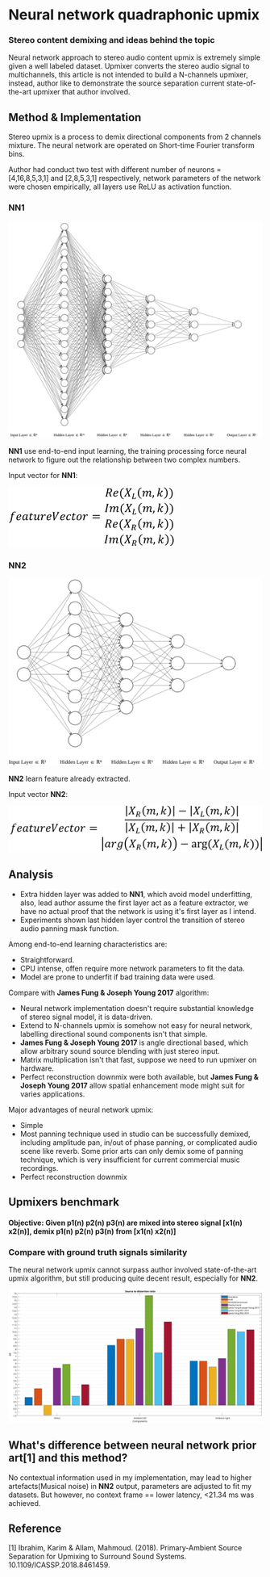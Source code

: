 # Neural network quadraphonic upmix
### Stereo content demixing and ideas behind the topic

Neural network approach to stereo audio content upmix is extremely simple given a well labeled dataset. Upmixer converts the stereo audio signal to multichannels, this article is not intended to build a N-channels upmixer, instead, author like to demonstrate the source separation current state-of-the-art upmixer that author involved.

## Method & Implementation

Stereo upmix is a process to demix directional components from 2 channels mixture. The neural network are operated on Short-time Fourier transform bins.

Author had conduct two test with different number of neurons = [4,16,8,5,3,1] and [2,8,5,3,1] respectively, network parameters of the network were chosen empirically, all layers use ReLU as activation function.

### NN1
![Diagram1](./PrimaryAmbientClassifier1/diagram1.svg)

**NN1** use end-to-end input learning, the training processing force neural network to figure out the relationship between two complex numbers.

Input vector for **NN1**:

![FV1](./PrimaryAmbientClassifier1/equation1.svg)

### NN2
![Diagram2](./PrimaryAmbientClassifier2/diagram2.svg)

**NN2** learn feature already extracted.

Input vector **NN2**:

![FV2](./PrimaryAmbientClassifier2/equation2.svg)

## Analysis
* Extra hidden layer was added to **NN1**, which avoid model underfitting, also, lead author assume the first layer act as a feature extractor, we have no actual proof that the network is using it's first layer as I intend.
* Experiments shown last hidden layer control the transition of stereo audio panning mask function.

Among end-to-end learning characteristics are:

* Straightforward.
* CPU intense, offen require more network parameters to fit the data.
* Model are prone to underfit if bad training data were used.

Compare with **James Fung & Joseph Young 2017** algorithm:

* Neural network implementation doesn't require substantial knowledge of stereo signal model, it is data-driven.
* Extend to N-channels upmix is somehow not easy for neural network, labelling directional sound components isn't that simple.
* **James Fung & Joseph Young 2017** is angle directional based, which allow arbitrary sound source blending with just stereo input.
* Matrix multiplication isn't that fast, suppose we need to run upmixer on hardware.
* Perfect reconstruction downmix were both available, but **James Fung & Joseph Young 2017** allow spatial enhancement mode might suit for varies applications.

Major advantages of neural network upmix:

* Simple
* Most panning technique used in studio can be successfully demixed, including amplitude pan, in/out of phase panning, or complicated audio scene like reverb. Some prior arts can only demix some of panning technique, which is very insufficient for current commercial music recordings.
* Perfect reconstruction downmix

## Upmixers benchmark
#### Objective: Given p1(n) p2(n) p3(n) are mixed into stereo signal [x1(n) x2(n)], demix p1(n) p2(n) p3(n) from [x1(n) x2(n)]

### Compare with ground truth signals similarity
The neural network upmix cannot surpass author involved state-of-the-art upmix algorithm, but still producing quite decent result, especially for **NN2**.

![Signal to distortion ratio](./SDR.svg)

## What's difference between neural network prior art[1] and this method?
No contextual information used in my implementation, may lead to higher artefacts(Musical noise) in **NN2** output, parameters are adjusted to fit my datasets. But however, no context frame == lower latency, <21.34 ms was achieved.

## Reference
[1] Ibrahim, Karim & Allam, Mahmoud. (2018). Primary-Ambient Source Separation for Upmixing to Surround Sound Systems. 10.1109/ICASSP.2018.8461459.